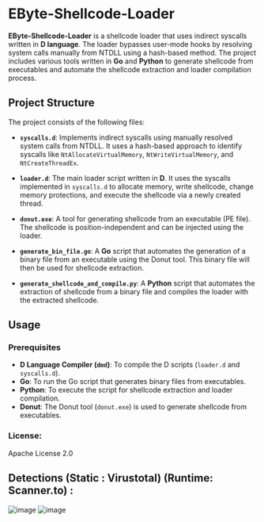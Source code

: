 # EByte-Shellcode-Loader

**EByte-Shellcode-Loader** is a shellcode loader that uses indirect syscalls written in **D language**. The loader bypasses user-mode hooks by resolving system calls manually from NTDLL using a hash-based method. The project includes various tools written in **Go** and **Python** to generate shellcode from executables and automate the shellcode extraction and loader compilation process.

## Project Structure

The project consists of the following files:

- **`syscalls.d`**: Implements indirect syscalls using manually resolved system calls from NTDLL. It uses a hash-based approach to identify syscalls like `NtAllocateVirtualMemory`, `NtWriteVirtualMemory`, and `NtCreateThreadEx`.
  
- **`loader.d`**: The main loader script written in **D**. It uses the syscalls implemented in `syscalls.d` to allocate memory, write shellcode, change memory protections, and execute the shellcode via a newly created thread.

- **`donut.exe`**: A tool for generating shellcode from an executable (PE file). The shellcode is position-independent and can be injected using the loader.

- **`generate_bin_file.go`**: A **Go** script that automates the generation of a binary file from an executable using the Donut tool. This binary file will then be used for shellcode extraction.

- **`generate_shellcode_and_compile.py`**: A **Python** script that automates the extraction of shellcode from a binary file and compiles the loader with the extracted shellcode.

## Usage

### Prerequisites

- **D Language Compiler (`dmd`)**: To compile the D scripts (`loader.d` and `syscalls.d`).
- **Go**: To run the Go script that generates binary files from executables.
- **Python**: To execute the script for shellcode extraction and loader compilation.
- **Donut**: The Donut tool (`donut.exe`) is used to generate shellcode from executables.

### License:
Apache License 2.0

## Detections (Static : Virustotal) (Runtime: Scanner.to) :
![image](https://github.com/user-attachments/assets/da6a788b-2712-4ce9-8473-57ecf1a0e21b)
![image](https://github.com/user-attachments/assets/c1d03232-e696-4062-80dc-d9f497466e92)
